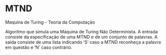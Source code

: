 # MTND
Maquina de Turing - Teoria da Computação

Algoritmo que simula uma Máquina de Turing Não Determinista. A entrada
consiste da especificação de uma MTND e de um conjunto de palavras. A saída consiste de uma
lista indicando ‘S’ caso a MTND reconheça a palavra em questão e ‘N’ caso contrário. 
